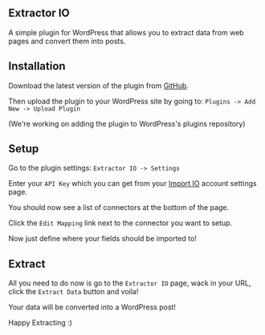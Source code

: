 ## Extractor IO
A simple plugin for WordPress that allows you to extract data from web pages and convert them into posts.

## Installation
Download the latest version of the plugin from [GitHub](https://github.com/NialtoServices/Extractor-IO/archive/master.zip).

Then upload the plugin to your WordPress site by going to: `Plugins -> Add New -> Upload Plugin`

(We're working on adding the plugin to WordPress's plugins repository)

## Setup
Go to the plugin settings: `Extractor IO -> Settings`

Enter your `API Key` which you can get from your [Import IO](https://import.io) account settings page.

You should now see a list of connectors at the bottom of the page.

Click the `Edit Mapping` link next to the connector you want to setup.

Now just define where your fields should be imported to!

## Extract
All you need to do now is go to the `Extractor IO` page, wack in your URL, click the `Extract Data` button and voila!

Your data will be converted into a WordPress post!

Happy Extracting :)
